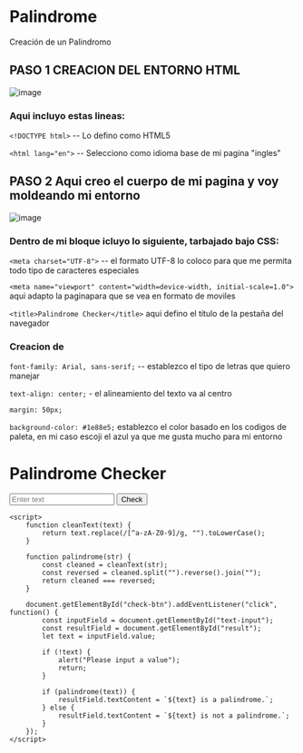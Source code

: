 # Palindrome
Creación de un Palindromo

## PASO 1 CREACION DEL ENTORNO HTML
![image](https://github.com/user-attachments/assets/d306dc3a-dae1-49a4-970a-8356306e4a4e)


### Aqui incluyo estas lineas:

```<!DOCTYPE html>```  -- Lo defino como HTML5

```<html lang="en">``` -- Selecciono como idioma base de mi pagina "ingles"

## PASO 2 Aqui creo el cuerpo de mi pagina y voy moldeando mi entorno
![image](https://github.com/user-attachments/assets/695fb6ac-36a7-4628-9f88-f3f548ee0a30)

### Dentro de mi bloque <head> icluyo lo siguiente, tarbajado bajo CSS:
```<meta charset="UTF-8">```  -- el formato UTF-8 lo coloco para que me permita todo tipo de caracteres especiales

```<meta name="viewport" content="width=device-width, initial-scale=1.0">``` aqui adapto la paginapara que se vea en formato de moviles

```<title>Palindrome Checker</title>``` aqui defino el título de la pestaña del navegador

### Creacion de <body>

```font-family: Arial, sans-serif;``` -- establezco el tipo de letras que quiero manejar

```text-align: center;``` - el alineamiento del texto va al centro

```margin: 50px;``` 

```background-color: #1e88e5;``` establezco el color basado en los codigos de paleta, en mi caso escoji el azul ya que me gusta mucho para mi entorno



       
 
</head>
<body>
    <div id="container">
        <h1>Palindrome Checker</h1>
        <input type="text" id="text-input" placeholder="Enter text">
        <button id="check-btn">Check</button>
        <p id="result"></p>
    </div>

    <script>
        function cleanText(text) {
            return text.replace(/[^a-zA-Z0-9]/g, "").toLowerCase();
        }

        function palindrome(str) {
            const cleaned = cleanText(str);
            const reversed = cleaned.split("").reverse().join("");
            return cleaned === reversed;
        }

        document.getElementById("check-btn").addEventListener("click", function() {
            const inputField = document.getElementById("text-input");
            const resultField = document.getElementById("result");
            let text = inputField.value;

            if (!text) {
                alert("Please input a value");
                return;
            }

            if (palindrome(text)) {
                resultField.textContent = `${text} is a palindrome.`;
            } else {
                resultField.textContent = `${text} is not a palindrome.`;
            }
        });
    </script>
</body>
</html>
